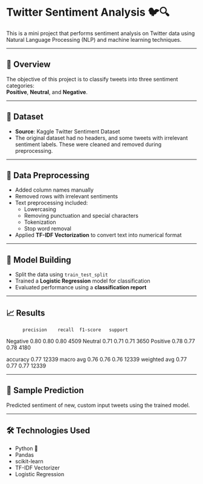 # Twitter Sentiment Analysis 🐦🔍

This is a mini project that performs sentiment analysis on Twitter data using Natural Language Processing (NLP) and machine learning techniques.

---

## 📌 Overview

The objective of this project is to classify tweets into three sentiment categories:  
**Positive**, **Neutral**, and **Negative**.

---

## 📂 Dataset

- **Source**: Kaggle Twitter Sentiment Dataset  
- The original dataset had no headers, and some tweets with irrelevant sentiment labels. These were cleaned and removed during preprocessing.

---

## 🧹 Data Preprocessing

- Added column names manually
- Removed rows with irrelevant sentiments
- Text preprocessing included:
  - Lowercasing
  - Removing punctuation and special characters
  - Tokenization
  - Stop word removal 
- Applied **TF-IDF Vectorization** to convert text into numerical format

---

## 🤖 Model Building

- Split the data using `train_test_split`
- Trained a **Logistic Regression** model for classification
- Evaluated performance using a **classification report**

---

## 📈 Results

          precision    recall  f1-score   support

Negative       0.80      0.80      0.80      4509
 Neutral       0.71      0.71      0.71      3650
Positive       0.78      0.77      0.78      4180

accuracy                           0.77     12339
macro avg 0.76 0.76 0.76 12339
weighted avg 0.77 0.77 0.77 12339



---

## 🧪 Sample Prediction

Predicted sentiment of new, custom input tweets using the trained model.

---

## 🛠️ Technologies Used

- Python 🐍
- Pandas
- scikit-learn
- TF-IDF Vectorizer
- Logistic Regression

